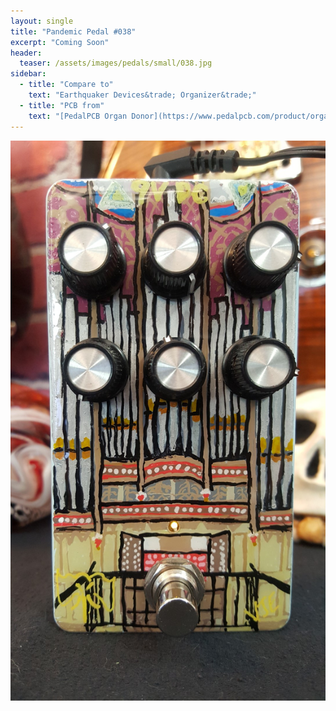 ```yaml
---
layout: single
title: "Pandemic Pedal #038"
excerpt: "Coming Soon"
header:
  teaser: /assets/images/pedals/small/038.jpg
sidebar:
  - title: "Compare to"
    text: "Earthquaker Devices&trade; Organizer&trade;"
  - title: "PCB from"
    text: "[PedalPCB Organ Donor](https://www.pedalpcb.com/product/organdonor/)"
---
```


![header](/assets/images/pedals/038.jpg)
